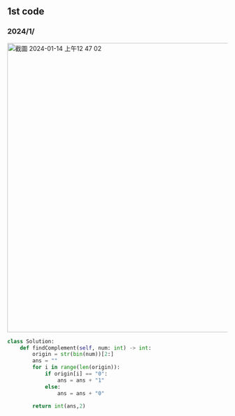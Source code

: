 ## 1st code
### 2024/1/
<img width="662" alt="截圖 2024-01-14 上午12 47 02" src="https://github.com/PhoenixCHW/My_leetcode/assets/39382795/8d8aba6a-95a3-4453-8b2a-939eb5668dd9">


```python
class Solution:
    def findComplement(self, num: int) -> int:
        origin = str(bin(num))[2:]
        ans = ""
        for i in range(len(origin)):
            if origin[i] == "0":
                ans = ans + "1"
            else:
                ans = ans + "0"
            
        return int(ans,2)
```
